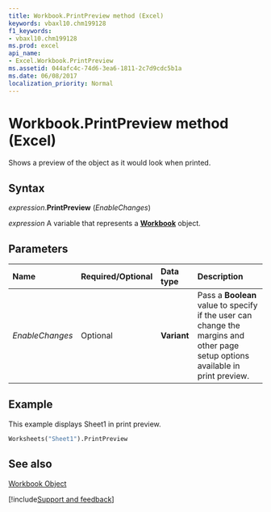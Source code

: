 ```yaml
---
title: Workbook.PrintPreview method (Excel)
keywords: vbaxl10.chm199128
f1_keywords:
- vbaxl10.chm199128
ms.prod: excel
api_name:
- Excel.Workbook.PrintPreview
ms.assetid: 044afc4c-74d6-3ea6-1811-2c7d9cdc5b1a
ms.date: 06/08/2017
localization_priority: Normal
---
```



# Workbook.PrintPreview method (Excel)

Shows a preview of the object as it would look when printed.


## Syntax

_expression_.**PrintPreview** (_EnableChanges_)

_expression_ A variable that represents a **[Workbook](Excel.Workbook.md)** object.


## Parameters



|Name|Required/Optional|Data type|Description|
|:-----|:-----|:-----|:-----|
| _EnableChanges_|Optional| **Variant**|Pass a  **Boolean** value to specify if the user can change the margins and other page setup options available in print preview.|

## Example

This example displays Sheet1 in print preview.


```vb
Worksheets("Sheet1").PrintPreview
```


## See also


[Workbook Object](Excel.Workbook.md)

[!include[Support and feedback](~/includes/feedback-boilerplate.md)]
